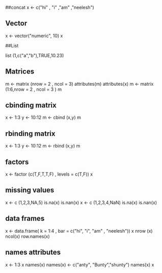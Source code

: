 ##concat
x <- c("hi" , "i" ,"am" ,"neelesh") 

## Vector 
x <- vector("numeric", 10)
x

##List

list (1,c("a","b"),TRUE,10.23)

## Matrices 
m <- matrix (nrow = 2 , ncol = 3)
attributes(m)
attributes(x)
m <- matrix (1:6,nrow = 2 , ncol = 3 )
m

## cbinding matrix 
x <- 1:3
y <- 10:12
m <- cbind (x,y)
m
## rbinding matrix 
x <- 1:3
y <- 10:12
m <- rbind (x,y)
m

## factors 

x <- factor (c(T,F,T,T,F) , 
levels = c(T,F))
x

## missing values 
x <- c (1,2,3,NA,5)
is.na(x)
is.nan(x)
x <- c (1,2,3,4,NaN)
is.na(x)
is.nan(x) 


## data frames 

x <- data.frame( k = 1:4 , bar = c("hi", "i", "am" , "neelesh"))
x
nrow (x)
ncol(x)
row.names(x)

## names attributes 
x <- 1:3
x
names(x)
names(x) <- c("anty", "Bunty","shunty")
names(x)
x

